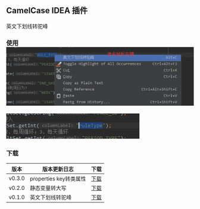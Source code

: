 ## CamelCase IDEA 插件

英文下划线转驼峰

### 使用 ![name](doc/show.png)

![name](doc/show2.png)

### 下载

| 版本     | 版本更新日志             | 下载                                             |
|:------:| ------------------ |:----------------------------------------------:|
| v0.3.0 | properties key转类属性 | [下载](doc/CamelCase_v0.3.0_for_idea_2018.3.jar) |
| v0.2.0 | 静态变量转大写            | [下载](doc/CamelCase_v0.2.0_for_idea_2018.3.jar) |
| v0.1.0 | 英文下划线转驼峰           | [下载](doc/CamelCase_v0.1.0_for_idea_2018.3.jar) |
